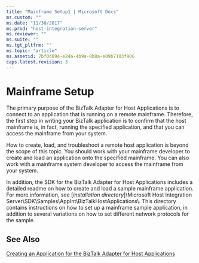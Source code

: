 ```yaml
---
title: "Mainframe Setup1 | Microsoft Docs"
ms.custom: ""
ms.date: "11/30/2017"
ms.prod: "host-integration-server"
ms.reviewer: ""
ms.suite: ""
ms.tgt_pltfrm: ""
ms.topic: "article"
ms.assetid: 7bf0d894-e24a-4b9a-8b8a-e09b7103f906
caps.latest.revision: 3
---
```

# Mainframe Setup
The primary purpose of the BizTalk Adapter for Host Applications is to connect to an application that is running on a remote mainframe. Therefore, the first step in writing your BizTalk application is to confirm that the host mainframe is, in fact, running the specified application, and that you can access the mainframe from your system.  
  
 How to create, load, and troubleshoot a remote host application is beyond the scope of this topic. You should work with your mainframe developer to create and load an application onto the specified mainframe. You can also work with a mainframe system developer to access the mainframe from your system.  
  
 In addition, the SDK for the BizTalk Adapter for Host Applications includes a detailed readme on how to create and load a sample mainframe application. For more information, see [*installation directory*]\Microsoft Host Integration Server\SDK\Samples\AppInt\BizTalkHostApplications\\. This directory contains instructions on how to set up a mainframe sample application, in addition to several variations on how to set different network protocols for the sample.  
  
## See Also  
 [Creating an Application for the BizTalk Adapter for Host Applications](../core/creating-an-application-for-the-biztalk-adapter-for-host-applications1.md)